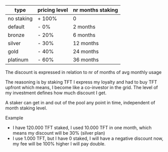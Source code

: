 | type       | pricing level | nr months staking |
| ---------- | ------------- | ----------------- |
| no staking | + 100%        | 0                 |
| default    | - 0%          | 2 months          |
| bronze     | - 20%         | 6 months          |
| silver     | - 30%         | 12 months         |
| gold       | - 40%         | 24 months         |
| platinum   | - 60%         | 36 months         |


The discount is expressed in relation to nr of months of avg monthly usage

The reasoning is by staking TFT I express my loyalty and had to buy TFT upfront which means, I become like a co-investor in the grid. The level of my investment defines how much discount I get.

A staker can get in and out of the pool any point in time, independent of month staking level.

Example

- I have 120.000 TFT staked, I used 10.000 TFT in one month, which means my discount will be 30% (silver plan)
- I use 1.000 TFT, but I have 0 staked, I will have a negative discount now, my fee will be 100% higher I will pay double.

